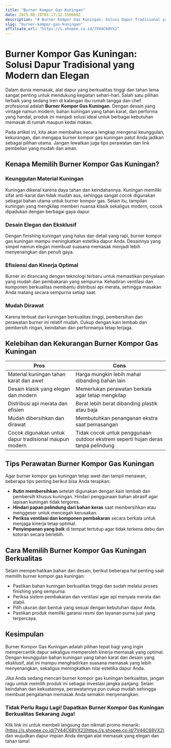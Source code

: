 ```yaml
---
title: "Burner Kompor Gas Kuningan"
date: 2025-08-18T05:17:12.556660Z
description: "# Burner Kompor Gas Kuningan: Solusi Dapur Tradisional yang Modern dan Elegan..."
slug: "burner-kompor-gas-kuningan"
affiliate_url: "https://s.shopee.co.id/7V44C68VX2"
---
```

# Burner Kompor Gas Kuningan: Solusi Dapur Tradisional yang Modern dan Elegan

Dalam dunia memasak, alat dapur yang berkualitas tinggi dan tahan lama sangat penting untuk mendukung kegiatan sehari-hari. Salah satu pilihan terbaik yang sedang tren di kalangan ibu rumah tangga dan chef profesional adalah **Burner Kompor Gas Kuningan**. Dengan desain yang vintage namun modern, bahan kuningan yang tahan karat, dan performa yang handal, produk ini menjadi solusi ideal untuk berbagai kebutuhan memasak di rumah maupun kedai makan.

Pada artikel ini, kita akan membahas secara lengkap mengenai keunggulan, kekurangan, dan mengapa burner kompor gas kuningan patut Anda jadikan sebagai pilihan utama. Jangan lewatkan juga tips perawatan dan link pembelian yang mudah dan aman.

## Kenapa Memilih Burner Kompor Gas Kuningan?

### Keunggulan Material Kuningan
Kuningan dikenal karena daya tahan dan keindahannya. Kuningan memiliki sifat anti-karat dan tidak mudah aus, sehingga sangat cocok digunakan sebagai bahan utama untuk burner kompor gas. Selain itu, tampilan kuningan yang mengkilap memberi nuansa klasik sekaligus modern, cocok dipadukan dengan berbagai gaya dapur.

### Desain Elegan dan Eksklusif
Dengan finishing kuningan yang halus dan detail yang rapi, burner kompor gas kuningan mampu meningkatkan estetika dapur Anda. Desainnya yang simpel namun elegan membuat suasana memasak menjadi lebih menyenangkan dan penuh gaya.

### Efisiensi dan Kinerja Optimal
Burner ini dirancang dengan teknologi terbaru untuk memastikan penyalaan yang mudah dan pembakaran yang sempurna. Kehadiran ventilasi dan komponen berkualitas membantu distribusi api merata, sehingga masakan Anda matang secara sempurna setiap saat.

### Mudah Dirawat
Karena terbuat dari kuningan berkualitas tinggi, pembersihan dan perawatan burner ini relatif mudah. Cukup dengan kain lembab dan pembersih ringan, keindahan dan performanya tetap terjaga.

## Kelebihan dan Kekurangan Burner Kompor Gas Kuningan

| Pros                                          | Cons                                     |
|-----------------------------------------------|------------------------------------------|
| Material kuningan tahan karat dan awet       | Harga mungkin lebih mahal dibanding bahan lain |
| Desain klasik yang elegan dan modern         | Memerlukan perawatan berkala agar tetap mengkilap |
| Distribusi api merata dan efisien            | Berat lebih berat dibanding plastik atau baja |
| Mudah dibersihkan dan dirawat               | Membutuhkan penanganan ekstra saat pemasangan |
| Cocok digunakan untuk dapur tradisional maupun modern | Tidak cocok untuk penggunaan outdoor ekstrem seperti hujan deras tanpa pelindung |

## Tips Perawatan Burner Kompor Gas Kuningan

Agar burner kompor gas kuningan tetap awet dan tampil menawan, beberapa tips penting berikut bisa Anda terapkan:

- **Rutin membersihkan** setelah digunakan dengan kain lembab dan pembersih khusus kuningan. Hindari penggunaan bahan abrasif agar lapisan kuningan tidak tergores.
- **Hindari papan pelindung dari bahan keras** saat membersihkan atau menggeser untuk mencegah kerusakan.
- **Periksa ventilasi dan komponen pembakaran** secara berkala untuk menjaga kinerja tetap optimal.
- **Penyimpanan yang baik** di tempat tertutup agar tidak terkena debu dan kotoran secara berlebih.

## Cara Memilih Burner Kompor Gas Kuningan Berkualitas

Selain memperhatikan bahan dan desain, berikut beberapa hal penting saat memilih burner kompor gas kuningan:

- Pastikan bahan kuningan berkualitas tinggi dan sudah melalui proses finishing yang sempurna.
- Periksa sistem pembakaran dan ventilasi agar api menyala merata dan stabil.
- Pilih ukuran dan bentuk yang sesuai dengan kebutuhan dapur Anda.
- Pastikan produk memiliki garansi resmi dan layanan purna jual yang terpercaya.

## Kesimpulan

Burner Kompor Gas Kuningan adalah pilihan tepat bagi yang ingin mempercantik dapur sekaligus memperoleh kinerja memasak yang optimal. Dengan keunggulan bahan kuningan yang tahan karat dan desain yang eksklusif, alat ini mampu menghadirkan suasana memasak yang lebih menyenangkan, sekaligus meningkatkan nilai estetika dapur Anda.

Jika Anda sedang mencari burner kompor gas kuningan berkualitas, jangan ragu untuk memilih produk ini sebagai investasi jangka panjang. Selain keindahan dan kekuatannya, perawatannya pun cukup mudah sehingga membuat pengalaman memasak Anda semakin menyenangkan.

### Tidak Perlu Ragu Lagi! Dapatkan Burner Kompor Gas Kuningan Berkualitas Sekarang Juga!

Klik link ini untuk membeli langsung dan nikmati promo menarik: [https://s.shopee.co.id/7V44C68VX2](https://s.shopee.co.id/7V44C68VX2) dan wujudkan dapur impian Anda dengan alat memasak yang elegan dan tahan lama!